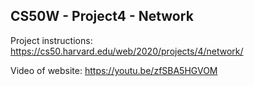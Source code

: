 ## CS50W - Project4 - Network

Project instructions: https://cs50.harvard.edu/web/2020/projects/4/network/

Video of website: https://youtu.be/zfSBA5HGVOM
